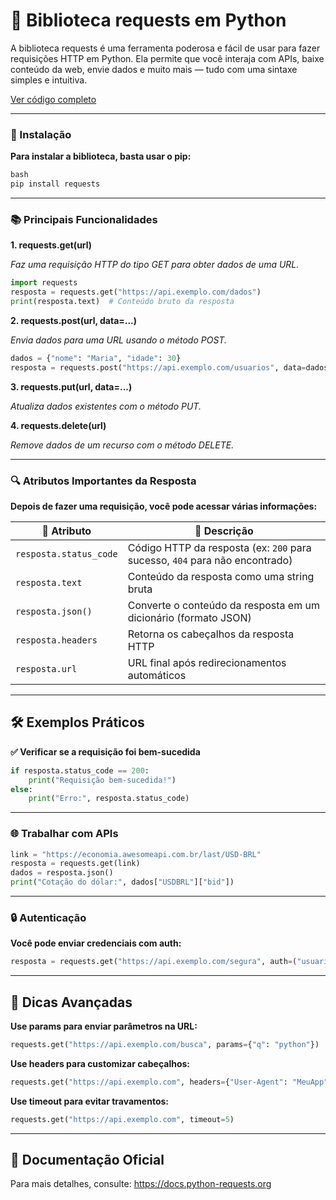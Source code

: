 # 📡 Biblioteca requests em Python

A biblioteca requests é uma ferramenta poderosa e fácil de usar para fazer requisições HTTP em Python. Ela permite que você interaja com APIs, baixe conteúdo da web, envie dados e muito mais — tudo com uma sintaxe simples e intuitiva.

[Ver código completo](/codigos/modulos/bibliotecas.py)

---

### 🚀 Instalação

**Para instalar a biblioteca, basta usar o pip:**

```python
bash
pip install requests
```

---

### 📚 Principais Funcionalidades

**1. requests.get(url)**

*Faz uma requisição HTTP do tipo GET para obter dados de uma URL.*

```python
import requests
resposta = requests.get("https://api.exemplo.com/dados")
print(resposta.text)  # Conteúdo bruto da resposta
```


**2. requests.post(url, data=...)**

*Envia dados para uma URL usando o método POST.*

```python
dados = {"nome": "Maria", "idade": 30}
resposta = requests.post("https://api.exemplo.com/usuarios", data=dados)
```


**3. requests.put(url, data=...)**

*Atualiza dados existentes com o método PUT.*


**4. requests.delete(url)**

*Remove dados de um recurso com o método DELETE.*

---

### 🔍 Atributos Importantes da Resposta

**Depois de fazer uma requisição, você pode acessar várias informações:**

| 🧩 Atributo           | 📘 Descrição                                                 |
|----------------------|--------------------------------------------------------------|
| `resposta.status_code` | Código HTTP da resposta (ex: `200` para sucesso, `404` para não encontrado) |
| `resposta.text`        | Conteúdo da resposta como uma string bruta                  |
| `resposta.json()`      | Converte o conteúdo da resposta em um dicionário (formato JSON) |
| `resposta.headers`     | Retorna os cabeçalhos da resposta HTTP                      |
| `resposta.url`         | URL final após redirecionamentos automáticos                |

---

## 🛠️ Exemplos Práticos

**✅ Verificar se a requisição foi bem-sucedida**

```python
if resposta.status_code == 200:
    print("Requisição bem-sucedida!")
else:
    print("Erro:", resposta.status_code)
```

---

### 🌐 Trabalhar com APIs

```python
link = "https://economia.awesomeapi.com.br/last/USD-BRL"
resposta = requests.get(link)
dados = resposta.json()
print("Cotação do dólar:", dados["USDBRL"]["bid"])
```

---


### 🔒 Autenticação

**Você pode enviar credenciais com auth:**

```python
resposta = requests.get("https://api.exemplo.com/segura", auth=("usuario", "senha"))
```

---

## 🧠 Dicas Avançadas

**Use params para enviar parâmetros na URL:**

```python
requests.get("https://api.exemplo.com/busca", params={"q": "python"})
```


**Use headers para customizar cabeçalhos:**

```python
requests.get("https://api.exemplo.com", headers={"User-Agent": "MeuApp"})
```


**Use timeout para evitar travamentos:**

```python
requests.get("https://api.exemplo.com", timeout=5)
```

---

## 📎 Documentação Oficial

Para mais detalhes, consulte: https://docs.python-requests.org